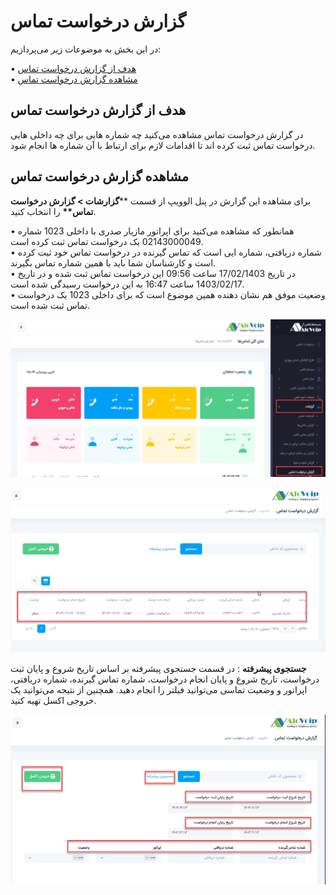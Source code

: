 # گزارش درخواست تماس

در این بخش به موضوعات زیر می‌پردازیم:

• [هدف از گزارش درخواست تماس ](#PurposeOfCallRequestReport) <br>
• [مشاهده گزارش درخواست تماس](#ViewCallRequestReport) <br>

## هدف از گزارش درخواست تماس<br>
در گزارش درخواست تماس مشاهده می‌کنید چه شماره هایی برای چه داخلی هایی درخواست تماس ثبت کرده اند تا اقدامات لازم برای ارتباط با آن شماره ها انجام شود.<br>

## مشاهده گزارش درخواست تماس

برای مشاهده این گزارش در پنل الوویپ از قسمت \*\***گزارشات > گزارش درخواست تماس\*\*** را انتخاب کنید.<br>

• همانطور که مشاهده می‌کنید برای اپراتور مازیار صدری با داخلی 1023 شماره 02143000049 یک درخواست تماس ثبت کرده است.<br>
• شماره دریافتی، شماره ایی است که تماس گیرنده در درخواست تماس خود ثبت  کرده است و کارشناسان شما باید با همین شماره تماس بگیرند.<br>
• در تاریخ 17/02/1403 ساعت 09:56 این درخواست تماس ثبت شده و در تاریخ 1403/02/17 ساعت 16:47 به این درخواست رسیدگی شده است.<br>
• وضعیت موفق هم نشان دهنده همین موضوع است که برای داخلی 1023 یک درخواست تماس ثبت شده است.<br>

![باز کردن بخش گزارش درخواست تماس ](./Image/callreq001.png)

![باز کردن بخش گزارش درخواست تماس ](./Image/callreq002.png)

**جستجوی پیشرفته** :  در قسمت جستجوی پیشرفته  بر اساس تاریخ شروع و پایان ثبت درخواست، تاریخ شروع و پایان انجام درخواست، شماره تماس گیرنده، شماره دریافتی، اپراتور و وضعیت تماسی می‌توانید فیلتر را انجام دهید. همچنین از نتیجه می‌توانید یک خروجی اکسل تهیه کنید.

![باز کردن بخش گزارش درخواست تماس ](./Image/callreq003.png)
